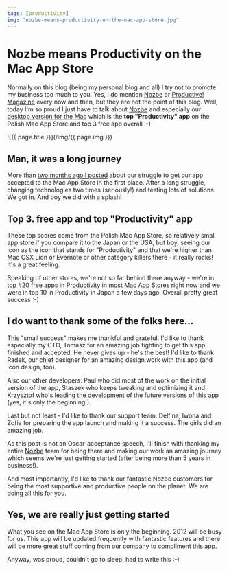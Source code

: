 ```yaml
---
tags: [productivity]
img: "nozbe-means-productivity-on-the-mac-app-store.jpg"
---
```


# Nozbe means Productivity on the Mac App Store


Normally on this blog (being my personal blog and all) I try not to promote my business too much to you. Yes, I do mention [Nozbe][n] or [Productive! Magazine](http://www.productivemagazine.com) every now and then, but they are not the point of this blog. Well, today I'm so proud I just have to talk about [Nozbe][n] and especially our [desktop version for the Mac](http://www.nozbe.com/i/3p) which is the **top "Productivity" app** on the Polish Mac App Store and top 3 free app overall :-)

<!--More-->

![{{ page.title }}](/img/{{ page.img }})


## Man, it was a long journey

More than [two months ago I posted](http://michaelnozbe.com/that-which-does-not-kill-us-makes-us-stronger) about our struggle to get our app accepted to the Mac App Store in the first place. After a long struggle, changing technologies two times (seriously!) and testing lots of solutions. We got in. And boy we did with a splash!

## Top 3. free app and top "Productivity" app

These top scores come from the Polish Mac App Store, so relatively small app store if you compare it to the Japan or the USA, but boy, seeing our icon as the icon that stands for "Productivity" and that we're higher than Mac OSX Lion or Evernote or other category killers there - it really rocks! It's a great feeling.

Speaking of other stores, we're not so far behind there anyway - we're in top #20 free apps in Productivity in most Mac App Stores right now and we were in top 10 in Productivity in Japan a few days ago. Overall pretty great success :-)

## I do want to thank some of the folks here...

This "small success" makes me thankful and grateful. I'd like to thank especially my CTO, Tomasz for an amazing job fighting to get this app finished and accepted. He never gives up - he's the best! I'd like to thank Radek, our chief designer for an amazing design work with this app (and icon design, too).

Also our other developers: Paul who did most of the work on the initial version of the app, Staszek who keeps tweaking and optimizing it and Krzysztof who's leading the development of the future versions of this app (yes, it's only the beginning!).

Last but not least - I'd like to thank our support team: Delfina, Iwona and Zofia for preparing the app launch and making it a success. The girls did an amazing job.

As this post is not an Oscar-acceptance speech, I'll finish with thanking my entire [Nozbe][n] team for being there and making our work an amazing journey which seems we're just getting started (after being more than 5 years in business!).

And most importantly, I'd like to thank our fantastic Nozbe customers for being the most supportive and productive people on the planet. We are doing all this for you.

## Yes, we are really just getting started

What you see on the Mac App Store is only the beginning. 2012 will be busy for us. This app will be updated frequently with fantastic features and there will be more great stuff coming from our company to compliment this app.

Anyway, was proud, couldn't go to sleep, had to write this :-)


[n]: https://michael.gratis/nozbe